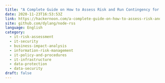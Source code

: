 ```yaml
---
title: "A Complete Guide on How to Assess Risk and Run Contingency for your IT Infrastructure Needs"
date: 2020-11-23T16:53:53Z
link: https://hackernoon.com/a-complete-guide-on-how-to-assess-risk-and-run-contingency-for-your-it-infrastructure-needs-tf6031e6?source=rss&utm_medium=RSS&utm_source=news.12bit.vn
site: github.com/dylang/node-rss
language: English
category:
  - it-risk-assessment
  - it-security
  - business-impact-analysis
  - information-risk-management
  - it-policy-and-procedures
  - it-infrastructure
  - data-protection
  - data-security
draft: false
---
```

